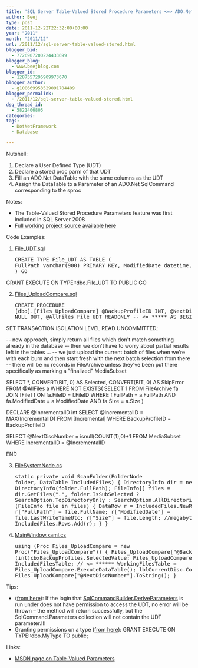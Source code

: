 ```yaml
---
title: 'SQL Server Table-Valued Stored Procedure Parameters <=> ADO.Net'
author: Beej
type: post
date: 2011-12-22T22:32:00+00:00
year: "2011"
month: "2011/12"
url: /2011/12/sql-server-table-valued-stored.html
blogger_bid:
  - 7726907200224433699
blogger_blog:
  - www.beejblog.com
blogger_id:
  - 1287557296909973670
blogger_author:
  - g108669953529091704409
blogger_permalink:
  - /2011/12/sql-server-table-valued-stored.html
dsq_thread_id:
  - 5821406805
categories:
tags:
  - DotNetFramework
  - Database

---
```

Nutshell: 

  1. Declare a User Defined Type (UDT) 
  2. Declare a stored proc parm of that UDT 
  3. Fill an ADO.Net DataTable with the same columns as the UDT 
  4. Assign the DataTable to a Parameter of an ADO.Net SqlCommand corresponding to the sproc 

Notes: 

  * The Table-Valued Stored Procedure Parameters feature was first included in SQL Server 2008 
  * <a href="https://code.google.com/p/yasbe/source/browse/trunk/#trunk" target="_blank">Full working project source available here</a> 

Code Examples:

  1. <a href="https://code.google.com/p/yasbe/source/browse/trunk/DB/DBobj/File_UDT.sql" target="_blank">File_UDT.sql</a> <pre class="prettyprint lang-sql">CREATE TYPE File_UDT AS TABLE
(
  FullPath varchar(900) PRIMARY KEY, 
  ModifiedDate datetime, 
  [Size] bigint
)
GO

GRANT EXECUTE ON TYPE::dbo.File_UDT TO PUBLIC
GO</pre>

  2. <a href="https://code.google.com/p/yasbe/source/browse/trunk/DB/DBobj/Files_UploadCompare.sql" target="_blank">Files_UploadCompare.sql</a> <pre class="prettyprint lang-sql">CREATE PROCEDURE [dbo].[Files_UploadCompare]
@BackupProfileID INT,
@NextDiscNumber INT = NULL OUT,
@AllFiles File_UDT READONLY -- <= *****
AS BEGIN
        
SET TRANSACTION ISOLATION LEVEL READ UNCOMMITTED;

-- new approach, simply return all files which don't match something already in the database 
-- then we don't have to worry about partial results left in the tables ... 
-- we just upload the current batch of files when we're with each burn and then start fresh with the next batch selection from there
-- there will be no records in FileArchive unless they've been put there specifically as marking a "finalized" MediaSubset

SELECT *,
  CONVERT(BIT, 0) AS Selected,
  CONVERT(BIT, 0) AS SkipError
FROM @AllFiles a
WHERE NOT EXISTS(
  SELECT 1
  FROM FileArchive fa
  JOIN [File] f ON fa.FileID = f.FileID
  WHERE f.FullPath = a.FullPath AND fa.ModifiedDate = a.ModifiedDate AND fa.Size = a.Size
)

DECLARE @IncrementalID int
SELECT @IncrementalID = MAX(IncrementalID) FROM [Incremental] WHERE BackupProfileID = BackupProfileID

SELECT @NextDiscNumber = isnull(COUNT(1),0)+1 FROM MediaSubset WHERE IncrementalID = @IncrementalID

END
</pre>

  3. <a href="https://code.google.com/p/yasbe/source/browse/trunk/App/FileSystemNode.cs" target="_blank">FileSystemNode.cs</a> <pre class="prettyprint">static private void ScanFolder(FolderNode folder, DataTable IncludedFiles)
{
  DirectoryInfo dir = new DirectoryInfo(folder.FullPath);
  FileInfo[] files = dir.GetFiles("*.*", folder.IsSubSelected ? SearchOption.TopDirectoryOnly : SearchOption.AllDirectories);
  foreach (FileInfo file in files)
  {
    DataRow r = IncludedFiles.NewRow();
    r["FullPath"] = file.FullName;
    r["ModifiedDate"] = file.LastWriteTimeUtc;
    r["Size"] = file.Length; //megabytes
    IncludedFiles.Rows.Add(r);
  }
}  
</pre>

  4. <a href="https://code.google.com/p/yasbe/source/browse/trunk/App/MainWindow.xaml.cs" target="_blank">MainWindow.xaml.cs</a> <pre class="prettyprint">using (Proc Files_UploadCompare = new Proc("Files_UploadCompare"))
{
  Files_UploadCompare["@BackupProfileID"] = (int)cbxBackupProfiles.SelectedValue;
  Files_UploadCompare["@AllFiles"] = IncludedFilesTable; // <= ******
  WorkingFilesTable = Files_UploadCompare.ExecuteDataTable();
  lblCurrentDisc.Content = Files_UploadCompare["@NextDiscNumber"].ToString();
}</pre>

Tips: 

  * (<a href="https://msdn.microsoft.com/en-us/library/system.data.sqlclient.sqlcommandbuilder.deriveparameters.aspx#3" target="_blank">from here</a>): If the login that <a href="https://msdn.microsoft.com/en-us/library/system.data.sqlclient.sqlcommandbuilder.deriveparameters(v=vs.110).aspx" target="_blank">SqlCommandBuilder.DeriveParameters</a> is run under does not have permission to access the UDT, no error will be thrown &#8211; the method will return successfully, but the SqlCommand.Parameters collection will not contain the UDT parameter.!!! 
  * Granting permissions on a type (<a href="https://www.sqlteam.com/article/sql-server-2008-table-valued-parameters" target="_blank">from here</a>): GRANT EXECUTE ON TYPE::dbo.MyType TO public; 

Links: 

  * <a href="https://msdn.microsoft.com/en-us/library/bb510489.aspx" target="_blank">MSDN page on Table-Valued Parameters</a>